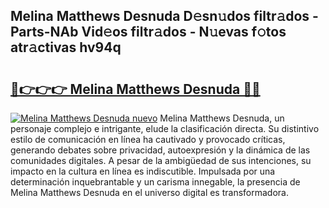 ## Melina Matthews Desnuda D𝚎sn𝚞dos filtr𝚊dos - Parts-NAb Vid𝚎os filtr𝚊dos - N𝚞evas f𝚘tos atr𝚊ctivas hv94q

# <h2><a href="http://mbapyb.tromn.icu/?c=Melina+Matthews+Desnuda">🔗👉👉👉 Melina Matthews Desnuda 🔗🔗</a></h2>

[![Melina Matthews Desnuda nuevo](https://i.imgur.com/pEAQMta.gif)](http://mbapyb.tromn.icu/?c=Melina+Matthews+Desnuda)
Melina Matthews Desnuda, un personaje complejo e intrigante, elude la clasificación directa. Su distintivo estilo de comunicación en línea ha cautivado y provocado críticas, generando debates sobre privacidad, autoexpresión y la dinámica de las comunidades digitales. A pesar de la ambigüedad de sus intenciones, su impacto en la cultura en línea es indiscutible. Impulsada por una determinación inquebrantable y un carisma innegable, la presencia de Melina Matthews Desnuda en el universo digital es transformadora.
